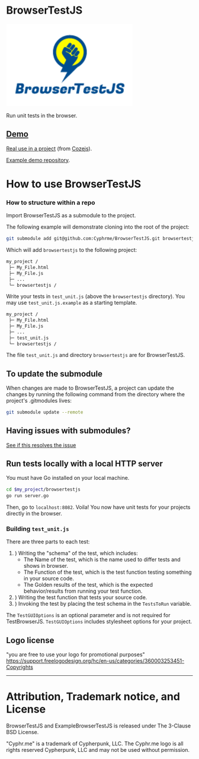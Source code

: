 # BrowserTestJS 
![BrowserTestJS](./browsertestjs.png)

Run unit tests in the browser.

## [Demo](https://cyphrme.github.io/BrowserTestJSExample/browsertestjs/test.html)

[Real use in a project](https://cyphrme.github.io/Cozejs/test/browsertestjs/test.html)  (from [Cozejs](https://github.com/Cyphrme/Cozejs)).

[Example demo repository](https://github.com/Cyphrme/BrowserTestJSExample).


# How to use BrowserTestJS

### How to structure within a repo

Import BrowserTestJS as a submodule to the project.

The following example will demonstrate cloning into the root of the project:

``` sh
git submodule add git@github.com:Cyphrme/BrowserTestJS.git browsertestjs
```
Which will add `browsertestjs` to the following project:

```dir
my_project /
 ├─ My_File.html
 ├─ My_File.js
 ├─ ...
 └─ browsertestjs /
```

Write your tests in `test_unit.js` (above the `browsertestjs` directory).  You may use `test_unit.js.example` as a starting template.

```dir
my_project /
 ├─ My_File.html
 ├─ My_File.js
 ├─ ...
 ├─ test_unit.js
 └─ browsertestjs /
```

The file `test_unit.js` and directory `browsertestjs` are for BrowserTestJS.

## To update the submodule
When changes are made to BrowserTestJS, a project can update the changes by
running the following command from the directory where the project's .gitmodules
lives:

```sh
git submodule update --remote
```

## Having issues with submodules?
[See if this resolves the issue](https://stackoverflow.com/a/35778105/15147681)

## Run tests locally with a local HTTP server
You must have Go installed on your local machine.

```sh
cd $my_project/browsertestjs
go run server.go
```

Then, go to `localhost:8082`.  Voila! You now have unit tests for your projects
directly in the browser.

### Building `test_unit.js`

There are three parts to each test:
1. ) Writing the "schema" of the test, which includes:
    - The Name of the test, which is the name used to differ tests and shows in browser.
    - The Function of the test, which is the test function testing something in your source code.
    - The Golden results of the test, which is the expected behavior/results from running your test function.
2. ) Writing the test function that tests your source code.
3. ) Invoking the test by placing the test schema in the `TestsToRun` variable.

The `TestGUIOptions` is an optional parameter and is not required for
TestBrowserJS. `TestGUIOptions` includes stylesheet options for your project.


## Logo license
"you are free to use your logo for promotional purposes"
https://support.freelogodesign.org/hc/en-us/categories/360003253451-Copyrights


----------------------------------------------------------------------
# Attribution, Trademark notice, and License
BrowserTestJS and ExampleBrowserTestJS is released under The 3-Clause BSD License. 

"Cyphr.me" is a trademark of Cypherpunk, LLC. The Cyphr.me logo is all rights
reserved Cypherpunk, LLC and may not be used without permission.